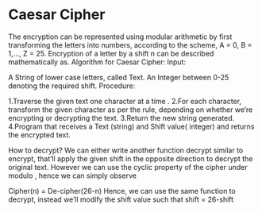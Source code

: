 # Caesar Cipher
The encryption can be represented using modular arithmetic by first transforming the letters into numbers, according to the scheme, A = 0, B = 1,…, Z = 25. Encryption of a letter by a shift n can be described mathematically as.
Algorithm for Caesar Cipher:
Input:

A String of lower case letters, called Text.
An Integer between 0-25 denoting the required shift.
Procedure:

1.Traverse the given text one character at a time .
2.For each character, transform the given character as per the rule, depending on whether we’re encrypting or decrypting the text.
3.Return the new string generated.
4.Program that receives a Text (string) and Shift value( integer) and returns the encrypted text.

How to decrypt?
We can either write another function decrypt similar to encrypt, that’ll apply the given shift in the opposite direction to decrypt the original text. However we can use the cyclic property of the cipher under modulo , hence we can simply observe

Cipher(n) = De-cipher(26-n)
Hence, we can use the same function to decrypt, instead we’ll modify the shift value such that shift = 26-shift 
